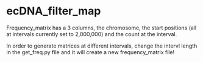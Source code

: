 # ecDNA_filter_map

Frequency_matrix has a 3 columns, the chromosome, the start positions (all at intervals currently set to 2,000,000) and the count at the interval.

In order to generate matrices at different intervals, change the intervl length in the get_freq.py file and it will create a new frequency_matrix file!

